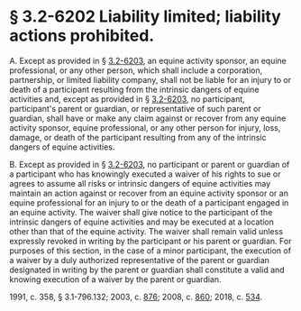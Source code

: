 # § 3.2-6202 Liability limited; liability actions prohibited.

<p>A. Except as provided in § <a href='/vacode/3.2-6203/'>3.2-6203</a>, an equine activity sponsor, an equine professional, or any other person, which shall include a corporation, partnership, or limited liability company, shall not be liable for an injury to or death of a participant resulting from the intrinsic dangers of equine activities and, except as provided in § <a href='/vacode/3.2-6203/'>3.2-6203</a>, no participant, participant's parent or guardian, or representative of such parent or guardian, shall have or make any claim against or recover from any equine activity sponsor, equine professional, or any other person for injury, loss, damage, or death of the participant resulting from any of the intrinsic dangers of equine activities.</p><p>B. Except as provided in § <a href='/vacode/3.2-6203/'>3.2-6203</a>, no participant or parent or guardian of a participant who has knowingly executed a waiver of his rights to sue or agrees to assume all risks or intrinsic dangers of equine activities may maintain an action against or recover from an equine activity sponsor or an equine professional for an injury to or the death of a participant engaged in an equine activity. The waiver shall give notice to the participant of the intrinsic dangers of equine activities and may be executed at a location other than that of the equine activity. The waiver shall remain valid unless expressly revoked in writing by the participant or his parent or guardian. For purposes of this section, in the case of a minor participant, the execution of a waiver by a duly authorized representative of the parent or guardian designated in writing by the parent or guardian shall constitute a valid and knowing execution of a waiver by the parent or guardian.</p><p>1991, c. 358, § 3.1-796.132; 2003, c. <a href='http://lis.virginia.gov/cgi-bin/legp604.exe?031+ful+CHAP0876'>876</a>; 2008, c. <a href='http://lis.virginia.gov/cgi-bin/legp604.exe?081+ful+CHAP0860'>860</a>; 2018, c. <a href='http://lis.virginia.gov/cgi-bin/legp604.exe?181+ful+CHAP0534'>534</a>.</p>